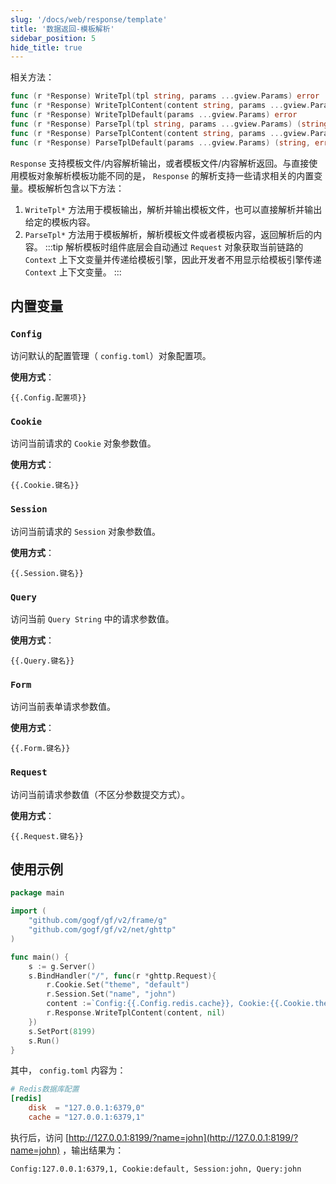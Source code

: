 ```yaml
---
slug: '/docs/web/response/template'
title: '数据返回-模板解析'
sidebar_position: 5
hide_title: true
---
```


相关方法：

```go
func (r *Response) WriteTpl(tpl string, params ...gview.Params) error
func (r *Response) WriteTplContent(content string, params ...gview.Params) error
func (r *Response) WriteTplDefault(params ...gview.Params) error
func (r *Response) ParseTpl(tpl string, params ...gview.Params) (string, error)
func (r *Response) ParseTplContent(content string, params ...gview.Params) (string, error)
func (r *Response) ParseTplDefault(params ...gview.Params) (string, error)
```

`Response` 支持模板文件/内容解析输出，或者模板文件/内容解析返回。与直接使用模板对象解析模板功能不同的是， `Response` 的解析支持一些请求相关的内置变量。模板解析包含以下方法：

1. `WriteTpl*` 方法用于模板输出，解析并输出模板文件，也可以直接解析并输出给定的模板内容。
2. `ParseTpl*` 方法用于模板解析，解析模板文件或者模板内容，返回解析后的内容。
:::tip
解析模板时组件底层会自动通过 `Request` 对象获取当前链路的 `Context` 上下文变量并传递给模板引擎，因此开发者不用显示给模板引擎传递 `Context` 上下文变量。
:::
## 内置变量

### `Config`

访问默认的配置管理（ `config.toml`）对象配置项。

**使用方式**：

```
{{.Config.配置项}}
```

### `Cookie`

访问当前请求的 `Cookie` 对象参数值。

**使用方式**：

```
{{.Cookie.键名}}
```

### `Session`

访问当前请求的 `Session` 对象参数值。

**使用方式**：

```
{{.Session.键名}}
```

### `Query`

访问当前 `Query String` 中的请求参数值。

**使用方式**：

```
{{.Query.键名}}
```

### `Form`

访问当前表单请求参数值。

**使用方式**：

```
{{.Form.键名}}
```

### `Request`

访问当前请求参数值（不区分参数提交方式）。

**使用方式**：

```
{{.Request.键名}}
```

## 使用示例

```go
package main

import (
    "github.com/gogf/gf/v2/frame/g"
    "github.com/gogf/gf/v2/net/ghttp"
)

func main() {
    s := g.Server()
    s.BindHandler("/", func(r *ghttp.Request){
        r.Cookie.Set("theme", "default")
        r.Session.Set("name", "john")
        content :=`Config:{{.Config.redis.cache}}, Cookie:{{.Cookie.theme}}, Session:{{.Session.name}}, Query:{{.Query.name}}`
        r.Response.WriteTplContent(content, nil)
    })
    s.SetPort(8199)
    s.Run()
}
```

其中， `config.toml` 内容为：

```toml
# Redis数据库配置
[redis]
    disk  = "127.0.0.1:6379,0"
    cache = "127.0.0.1:6379,1"
```

执行后，访问 [http://127.0.0.1:8199/?name=john](http://127.0.0.1:8199/?name=john) ，输出结果为：

```html
Config:127.0.0.1:6379,1, Cookie:default, Session:john, Query:john
```